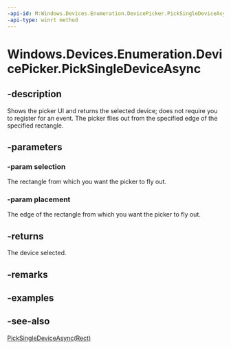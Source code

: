 ----api-id: M:Windows.Devices.Enumeration.DevicePicker.PickSingleDeviceAsync(Windows.Foundation.Rect,Windows.UI.Popups.Placement)
-api-type: winrt method
---<!-- Method syntaxpublic Windows.Foundation.IAsyncOperation<Windows.Devices.Enumeration.DeviceInformation> PickSingleDeviceAsync(Windows.Foundation.Rect selection, Windows.UI.Popups.Placement placement)--># Windows.Devices.Enumeration.DevicePicker.PickSingleDeviceAsync## -descriptionShows the picker UI and returns the selected device; does not require you to register for an event. The picker flies out from the specified edge of the specified rectangle.## -parameters### -param selectionThe rectangle from which you want the picker to fly out.### -param placementThe edge of the rectangle from which you want the picker to fly out.## -returnsThe device selected.## -remarks## -examples## -see-also[PickSingleDeviceAsync(Rect)](devicepicker_picksingledeviceasync_963938288.md)